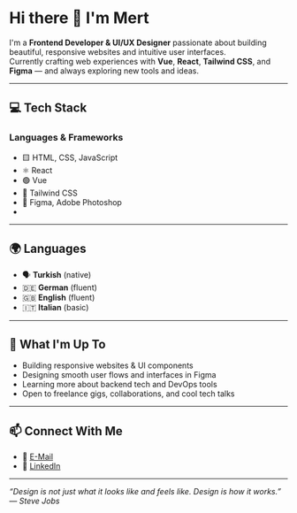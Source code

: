 # Hi there 👋 I'm Mert

I'm a **Frontend Developer & UI/UX Designer** passionate about building beautiful, responsive websites and intuitive user interfaces.  
Currently crafting web experiences with **Vue**, **React**, **Tailwind CSS**, and **Figma** — and always exploring new tools and ideas.

---

## 💻 Tech Stack

### Languages & Frameworks
- 🟨 HTML, CSS, JavaScript
- ⚛️ React
- 🟢 Vue
- 🎨 Tailwind CSS
- 💅 Figma, Adobe Photoshop
- 
---

## 🌍 Languages

- 🗣️ **Turkish** (native)
- 🇩🇪 **German** (fluent)
- 🇬🇧 **English** (fluent)
- 🇮🇹 **Italian** (basic)

---

## 🚀 What I'm Up To

- Building responsive websites & UI components
- Designing smooth user flows and interfaces in Figma
- Learning more about backend tech and DevOps tools
- Open to freelance gigs, collaborations, and cool tech talks

---

## 📫 Connect With Me

- 📧 [E-Mail](mailto:test@test.at)
- 💼 [LinkedIn](https://linkedin.com/in/deinprofil)

---

_“Design is not just what it looks like and feels like. Design is how it works.” — Steve Jobs_

